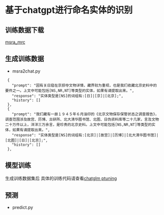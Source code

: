 # 基于chatgpt进行命名实体的识别

## 训练数据下载

[msra_mrc](https://drive.google.com/file/d/1bAoSJfT1IBdpbQWSrZPjQPPbAsDGlN2D/view)

## 生成训练数据

- msra2chat.py
  
```
 {
   "prompt": "因有关日寇在京掠夺文物详情，藏界较为重视，也是我们收藏北京史料中的要件之一。上文中可能包括[NS,NR,NT]等类型的实体，如果有请提取出来。",
   "response": "实体类型是[NS]的词组有:[日]|[京]|[北京];",
   "history": []
 },
 {
   "prompt": "我们藏有一册１９４５年６月油印的《北京文物保存保管状态之调查报告》，调查范围涉及故宫、历博、古研所、北大清华图书馆、北图、日伪资料库等二十几家，言及文物二十万件以上，洋洋三万余言，是珍贵的北京史料。上文中可能包括[NS,NR,NT]等类型的实体，如果有请提取出来。",
   "response": "实体类型是[NS]的词组有:[北京]|[故宫]|[历博]|[北大清华图书馆]|[北图]|[日]|[北京];",
   "history": []
 },

```

## 模型训练

生成训练数据集后 具体的训练代码请查看[chatglm ptuning](https://github.com/THUDM/ChatGLM2-6B/tree/main/ptuning)

## 预测

- predict.py

